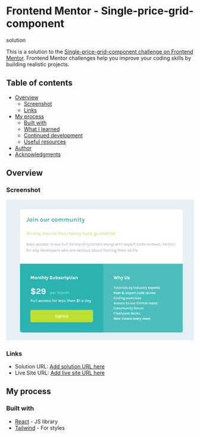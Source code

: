 # Frontend Mentor - Single-price-grid-component

solution

This is a solution to the [Single-price-grid-component challenge on Frontend Mentor](https://www.frontendmentor.io/challenges/single-price-grid-component-5ce41129d0ff452fec5abbbc). Frontend Mentor challenges help you improve your coding skills by building realistic projects.

## Table of contents

- [Overview](#overview)
  - [Screenshot](#screenshot)
  - [Links](#links)
- [My process](#my-process)
  - [Built with](#built-with)
  - [What I learned](#what-i-learned)
  - [Continued development](#continued-development)
  - [Useful resources](#useful-resources)
- [Author](#author)
- [Acknowledgments](#acknowledgments)

## Overview

### Screenshot

![](./screenshot.PNG)

### Links

- Solution URL: [Add solution URL here](https://github.com/mehdias63/single-price-grid-component)
- Live Site URL: [Add live site URL here](https://single-price-grid-component-zeta-dusky.vercel.app)

## My process

### Built with

- [React](https://reactjs.org/) - JS library
- [Tailwind](https://tailwindcss.com/) - For styles
